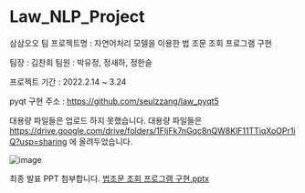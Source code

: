 # Law_NLP_Project

삼삼오오 팀 프로젝트명 : 자연어처리 모델을 이용한 법 조문 조회 프로그램 구현 

팀장 : 김찬희
팀원 : 박유정, 정새하, 정한슬

프로젝트 기간 : 2022.2.14 ~ 3.24

pyqt 구현 
주소 : https://github.com/seulzzang/law_pyqt5

대용량 파일들은 업로드 하지 못했습니다.
대용량 파일들은 https://drive.google.com/drive/folders/1FIjFk7nGqc8nQW8KlF11TTiqXoOPr1iQ?usp=sharing 에 올려두었습니다.


![image](https://user-images.githubusercontent.com/94779505/159843390-4f575310-2411-4479-921a-e0aef143d27c.png)

최종 발표 PPT 첨부합니다.
[법조문 조회 프로그램 구현.pptx](https://github.com/Growing3Team/Law_NLP_Project/files/8338477/default.pptx)
